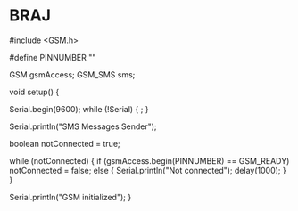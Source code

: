 # BRAJ
#include <GSM.h>

#define PINNUMBER ""


GSM gsmAccess;
GSM_SMS sms;

void setup()
{
 
  Serial.begin(9600);
  while (!Serial) {
    ; 
  }

  Serial.println("SMS Messages Sender");

  
  boolean notConnected = true;

  
  while (notConnected)
  {
    if (gsmAccess.begin(PINNUMBER) == GSM_READY)
      notConnected = false;
    else
    {
      Serial.println("Not connected");
      delay(1000);
    }
  }

  Serial.println("GSM initialized");
}


